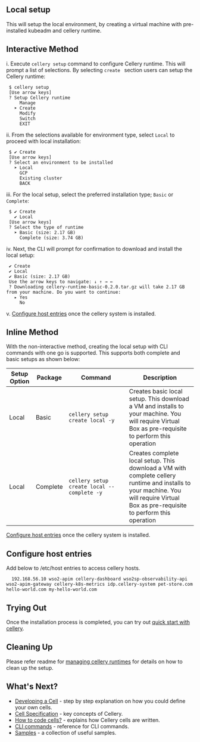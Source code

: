 Local setup
---
This will setup the local environment, by creating a virtual machine with pre-installed kubeadm and cellery runtime. 

## Interactive Method

   i. Execute `cellery setup` command to configure Cellery runtime. This 
    will prompt a list of selections. By selecting `create ` section users can setup the Cellery runtime: 
   ```
    $ cellery setup
    [Use arrow keys]
    ? Setup Cellery runtime
        Manage
      ➤ Create
        Modify
        Switch
        EXIT
   ```

   ii. From the selections available for environment type, select `Local` to proceed with local installation:
   ```
    $ ✔ Create
    [Use arrow keys]
    ? Select an environment to be installed
      ➤ Local
        GCP
        Existing cluster
        BACK
   ```
    
   iii. For the local setup, select the preferred installation type; `Basic` or `Complete`: 
   ```
    $ ✔ Create
      ✔ Local
    [Use arrow keys]
    ? Select the type of runtime
      ➤ Basic (size: 2.17 GB)
        Complete (size: 3.74 GB)
   ```

   iv. Next, the CLI will prompt for confirmation to download and install the local setup:
   ```
    ✔ Create
    ✔ Local
    ✔ Basic (size: 2.17 GB)
    Use the arrow keys to navigate: ↓ ↑ → ← 
    ? Downloading cellery-runtime-basic-0.2.0.tar.gz will take 2.17 GB from your machine. Do you want to continue: 
      ▸ Yes
        No
   ```
   
   v. [Configure host entries](#configure-host-entries) once the cellery system is installed. 

## Inline Method

With the non-interactive method, creating the local setup with CLI commands with one go is supported. This supports both complete and basic setups as shown below:

| Setup Option | Package | Command <img width=1100/> | Description |
|--------------|------|---------|-------------|
| Local | Basic | `cellery setup create local -y` | Creates basic local setup. This download a VM and installs to your machine. You will require Virtual Box as pre-requisite to perform this operation| 
| Local | Complete | `cellery setup create local --complete -y ` | Creates complete local setup. This download a VM with complete cellery runtime and installs to your machine. You will require Virtual Box as pre-requisite to perform this operation| 

[Configure host entries](#configure-host-entries) once the cellery system is installed. 

## Configure host entries

Add below to /etc/host entries to access cellery hosts.
```
  192.168.56.10 wso2-apim cellery-dashboard wso2sp-observability-api wso2-apim-gateway cellery-k8s-metrics idp.cellery-system pet-store.com hello-world.com my-hello-world.com
```

## Trying Out

Once the installation process is completed, you can try out [quick start with cellery](../../README.md#quickstart-guide).

## Cleaning Up

Please refer readme for [managing cellery runtimes](./manage-setup.md) for details on how to clean up the setup.

## What's Next?

- [Developing a Cell](../writing-a-cell.md) - step by step explanation on how you could define your own cells.
- [Cell Specification](https://github.com/wso2-cellery/spec/blob/master/README.md) - key concepts of Cellery.
- [How to code cells?](../cellery-syntax.md) - explains how Cellery cells are written.
- [CLI commands](../cli-reference.md) - reference for CLI commands.
- [Samples](https://github.com/wso2-cellery/samples/tree/master) - a collection of useful samples.